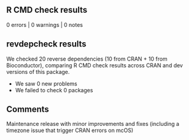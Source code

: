 ## R CMD check results

0 errors | 0 warnings | 0 notes


## revdepcheck results

We checked 20 reverse dependencies (10 from CRAN + 10 from Bioconductor), comparing R CMD check results across CRAN and dev versions of this package.

 * We saw 0 new problems
 * We failed to check 0 packages


## Comments

Maintenance release with minor improvements and fixes (including a timezone
issue that trigger CRAN errors on mcOS)

